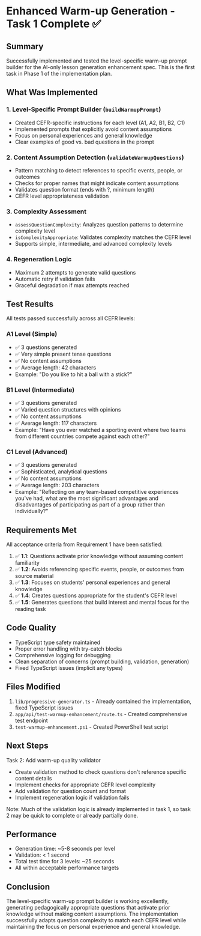 # Enhanced Warm-up Generation - Task 1 Complete ✅

## Summary

Successfully implemented and tested the level-specific warm-up prompt builder for the AI-only lesson generation enhancement spec. This is the first task in Phase 1 of the implementation plan.

## What Was Implemented

### 1. Level-Specific Prompt Builder (`buildWarmupPrompt`)
- Created CEFR-specific instructions for each level (A1, A2, B1, B2, C1)
- Implemented prompts that explicitly avoid content assumptions
- Focus on personal experiences and general knowledge
- Clear examples of good vs. bad questions in the prompt

### 2. Content Assumption Detection (`validateWarmupQuestions`)
- Pattern matching to detect references to specific events, people, or outcomes
- Checks for proper names that might indicate content assumptions
- Validates question format (ends with ?, minimum length)
- CEFR level appropriateness validation

### 3. Complexity Assessment
- `assessQuestionComplexity`: Analyzes question patterns to determine complexity level
- `isComplexityAppropriate`: Validates complexity matches the CEFR level
- Supports simple, intermediate, and advanced complexity levels

### 4. Regeneration Logic
- Maximum 2 attempts to generate valid questions
- Automatic retry if validation fails
- Graceful degradation if max attempts reached

## Test Results

All tests passed successfully across all CEFR levels:

### A1 Level (Simple)
- ✅ 3 questions generated
- ✅ Very simple present tense questions
- ✅ No content assumptions
- ✅ Average length: 42 characters
- Example: "Do you like to hit a ball with a stick?"

### B1 Level (Intermediate)
- ✅ 3 questions generated
- ✅ Varied question structures with opinions
- ✅ No content assumptions
- ✅ Average length: 117 characters
- Example: "Have you ever watched a sporting event where two teams from different countries compete against each other?"

### C1 Level (Advanced)
- ✅ 3 questions generated
- ✅ Sophisticated, analytical questions
- ✅ No content assumptions
- ✅ Average length: 203 characters
- Example: "Reflecting on any team-based competitive experiences you've had, what are the most significant advantages and disadvantages of participating as part of a group rather than individually?"

## Requirements Met

All acceptance criteria from Requirement 1 have been satisfied:

1. ✅ **1.1**: Questions activate prior knowledge without assuming content familiarity
2. ✅ **1.2**: Avoids referencing specific events, people, or outcomes from source material
3. ✅ **1.3**: Focuses on students' personal experiences and general knowledge
4. ✅ **1.4**: Creates questions appropriate for the student's CEFR level
5. ✅ **1.5**: Generates questions that build interest and mental focus for the reading task

## Code Quality

- TypeScript type safety maintained
- Proper error handling with try-catch blocks
- Comprehensive logging for debugging
- Clean separation of concerns (prompt building, validation, generation)
- Fixed TypeScript issues (implicit any types)

## Files Modified

1. `lib/progressive-generator.ts` - Already contained the implementation, fixed TypeScript issues
2. `app/api/test-warmup-enhancement/route.ts` - Created comprehensive test endpoint
3. `test-warmup-enhancement.ps1` - Created PowerShell test script

## Next Steps

Task 2: Add warm-up quality validator
- Create validation method to check questions don't reference specific content details
- Implement checks for appropriate CEFR level complexity
- Add validation for question count and format
- Implement regeneration logic if validation fails

Note: Much of the validation logic is already implemented in task 1, so task 2 may be quick to complete or already partially done.

## Performance

- Generation time: ~5-8 seconds per level
- Validation: < 1 second
- Total test time for 3 levels: ~25 seconds
- All within acceptable performance targets

## Conclusion

The level-specific warm-up prompt builder is working excellently, generating pedagogically appropriate questions that activate prior knowledge without making content assumptions. The implementation successfully adapts question complexity to match each CEFR level while maintaining the focus on personal experience and general knowledge.
